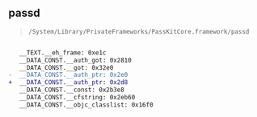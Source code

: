 ## passd

> `/System/Library/PrivateFrameworks/PassKitCore.framework/passd`

```diff

   __TEXT.__eh_frame: 0xe1c
   __DATA_CONST.__auth_got: 0x2810
   __DATA_CONST.__got: 0x32e0
-  __DATA_CONST.__auth_ptr: 0x2e0
+  __DATA_CONST.__auth_ptr: 0x2d8
   __DATA_CONST.__const: 0x2b3e8
   __DATA_CONST.__cfstring: 0x2eb60
   __DATA_CONST.__objc_classlist: 0x16f0

```
